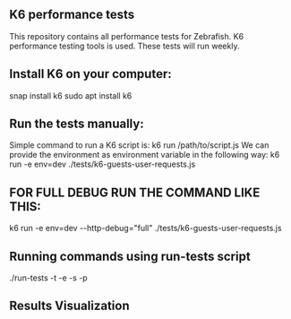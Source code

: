 ## K6 performance tests
This repository contains all performance tests for Zebrafish. K6 performance testing tools is used. These tests will run weekly.

## Install K6 on your computer: 
snap install k6
sudo apt install k6

## Run the tests manually:
Simple command to run a K6 script is: k6 run /path/to/script.js
We can provide the environment as environment variable in the following way:
k6 run -e env=dev ./tests/k6-guests-user-requests.js

## FOR FULL DEBUG RUN THE COMMAND LIKE THIS:
k6 run -e env=dev --http-debug="full" ./tests/k6-guests-user-requests.js

## Running commands using run-tests script
./run-tests -t <test-type> -e <environment> -s <service> -p <path>

## Results Visualization